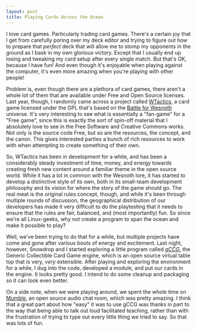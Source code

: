 ```yaml
---
layout: post
title: Playing Cards Across the Ocean
---
```


I love card games. Particularly trading card games. There's a certain joy that I get from carefully poring over my deck editor and trying to figure out how to prepare that *perfect* deck that will allow me to stomp my opponents in the ground as I bask in my own glorious victory. Except that I usually end up losing and tweaking my card setup after every single match. But that's OK, because I have fun! And even though it's enjoyable when playing against the computer, it's even more amazing when you're playing with other people!

Problem is, even though there are a plethora of card games, there aren't a whole lot of them that are available under Free and Open Source licenses. Last year, though, I randomly came across a project called <a href="http://wtactics.org">WTactics</a>, a card game licensed under the GPL that's based on the <a href="http://wesnoth.org">Battle for Wesnoth</a> universe. It's very interesting to see what is essentially a "fan-game" for a "Free game", since this is exactly the sort of spin-off material that I absolutely love to see in the Free Software and Creative Commons works. Not only is the source code Free, but so are the resources, the concept, and the canon. This gives interested parties a bunch of rich resources to work with when attempting to create something of their own.

So, WTactics has been in development for a while, and has been a considerably steady investment of time, money, and energy towards creating fresh new content around a familiar theme in the open source world. While it has a lot in common with the Wesnoth lore, it has started to develop a distinctive style of its own, both in its small-team development philosophy and its vision for where the story of the game should go. The real meat is the original rules concept, though, and while it's been through multiple rounds of discussion, the geographical distribution of our developers has made it very difficult to do the playtesting that it needs to ensure that the rules are fair, balanced, and (most importantly) fun. So since we're all Linux-geeks, why not create a program to span the ocean and make it possible to play?

Well, we've been trying to do that for a while, but multiple projects have come and gone after various bouts of energy and excitement. Last night, however, Snowdrop and I started exploring a little program called <a href="http://gccg.sourceforge.net">*gCCG*</a>, the Generic Collectible Card Game engine, which is an open source virtual table top that is very, *very* extensible. After playing and exploring the environment for a while, I dug into the code, developed a module, and put our cards in the engine. It looks pretty good. I intend to do some cleanup and packaging so it can look even better.

On a side note, when we were playing around, we spent the whole time on <a href="http://mumble.sourceforge.net/">Mumble</a>, an open source audio chat room, which was pretty amazing. I think that a great part about how "easy" it was to use gCCG was thanks in part to the way that being able to talk out loud facilitated teaching, rather than with the frustration of trying to type out every little thing we tried to say. So that was lots of fun.
